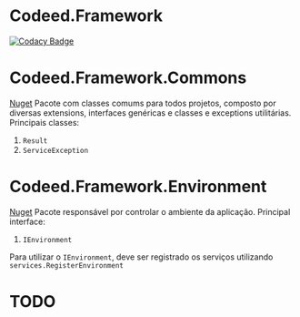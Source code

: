 # Codeed.Framework
[![Codacy Badge](https://app.codacy.com/project/badge/Grade/75bd75fc9b6f48bdad6f135b59dfdc1d)](https://www.codacy.com/gh/Grupo-IDA/Codeed.Framework/dashboard?utm_source=github.com&amp;utm_medium=referral&amp;utm_content=Grupo-IDA/Codeed.Framework&amp;utm_campaign=Badge_Grade)

# Codeed.Framework.Commons
[Nuget](https://www.nuget.org/packages/Codeed.Framework.Commons)
Pacote com classes comums para todos projetos, composto por diversas extensions, interfaces genéricas e classes e exceptions utilitárias.
Principais classes:
1. `Result`
2. `ServiceException` 

# Codeed.Framework.Environment
[Nuget](https://www.nuget.org/packages/Codeed.Framework.Environment)
Pacote responsável por controlar o ambiente da aplicação. 
Principal interface:
1. `IEnvironment`

Para utilizar o `IEnvironment`, deve ser registrado os serviços utilizando `services.RegisterEnvironment`

# TODO
